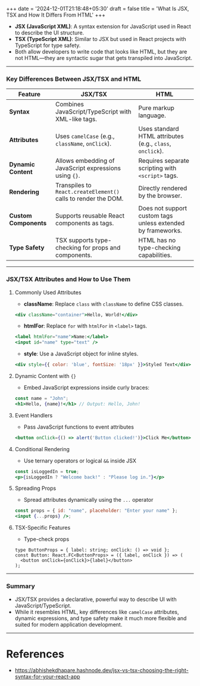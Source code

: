 +++
date = '2024-12-01T21:18:48+05:30'
draft = false
title = 'What Is JSX, TSX and How It Differs From HTML'
+++

- **JSX (JavaScript XML)**: A syntax extension for JavaScript used in React to describe the UI structure.
- **TSX (TypeScript XML)**: Similar to JSX but used in React projects with TypeScript for type safety.
- Both allow developers to write code that looks like HTML, but they are not HTML—they are syntactic sugar that gets transpiled into JavaScript.

---
### Key Differences Between JSX/TSX and HTML

|**Feature**|**JSX/TSX**|**HTML**|
|---|---|---|
|**Syntax**|Combines JavaScript/TypeScript with XML-like tags.|Pure markup language.|
|**Attributes**|Uses `camelCase` (e.g., `className`, `onClick`).|Uses standard HTML attributes (e.g., `class`, `onclick`).|
|**Dynamic Content**|Allows embedding of JavaScript expressions using `{}`.|Requires separate scripting with `<script>` tags.|
|**Rendering**|Transpiles to `React.createElement()` calls to render the DOM.|Directly rendered by the browser.|
|**Custom Components**|Supports reusable React components as tags.|Does not support custom tags unless extended by frameworks.|
|**Type Safety**|TSX supports type-checking for props and components.|HTML has no type-checking capabilities.|

---
### JSX/TSX Attributes and How to Use Them

1. Commonly Used Attributes
	- **className**: Replace `class` with `className` to define CSS classes.
	```jsx
	<div className="container">Hello, World!</div>
	```
	- **htmlFor**: Replace `for` with `htmlFor` in `<label>` tags.
	```jsx
	<label htmlFor="name">Name:</label>
	<input id="name" type="text" />
	```
	- **style**: Use a JavaScript object for inline styles.
	```jsx
	<div style={{ color: 'blue', fontSize: '18px' }}>Styled Text</div>
	```

2. Dynamic Content with `{}`
	- Embed JavaScript expressions inside curly braces:
	```jsx
	const name = "John";
	<h1>Hello, {name}!</h1> // Output: Hello, John!
	```

3. Event Handlers
	- Pass JavaScript functions to event attributes
	```jsx
	<button onClick={() => alert('Button clicked!')}>Click Me</button>
	```

4. Conditional Rendering
	- Use ternary operators or logical `&&` inside JSX
	```jsx
	const isLoggedIn = true;
	<p>{isLoggedIn ? "Welcome back!" : "Please log in."}</p>
	```

5. Spreading Props
	- Spread attributes dynamically using the `...` operator
	```jsx
	const props = { id: "name", placeholder: "Enter your name" };
	<input {...props} />;
	```

6. TSX-Specific Features
	- Type-check props
	```tsx
	type ButtonProps = { label: string; onClick: () => void };
	const Button: React.FC<ButtonProps> = ({ label, onClick }) => (
	  <button onClick={onClick}>{label}</button>
	);
	```

---

### Summary

- JSX/TSX provides a declarative, powerful way to describe UI with JavaScript/TypeScript.
- While it resembles HTML, key differences like `camelCase` attributes, dynamic expressions, and type safety make it much more flexible and suited for modern application development.

---
# References

- https://abhishekdhapare.hashnode.dev/jsx-vs-tsx-choosing-the-right-syntax-for-your-react-app
